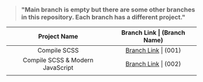 
> ### "Main branch is empty but there are some other branches in this repository. Each branch has a different project."



|            Project Name            |                 Branch Link \| (Branch Name)                 |
| :--------------------------------: | :----------------------------------------------------------: |
|           Compile SCSS           | [Branch Link](https://github.com/Rasaf-Ibrahim/Laravel-Mix-Boilerplates/tree/001) \| (001) |
| Compile SCSS & Modern JavaScript | [Branch Link](https://github.com/Rasaf-Ibrahim/Laravel-Mix-Boilerplates/tree/002) \| (002) |
|                                    |                                                              |

